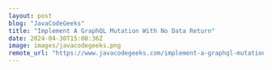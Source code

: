 ```yaml
---
layout: post
blog: "JavaCodeGeeks"
title: "Implement A GraphQL Mutation With No Data Return"
date: 2024-04-30T15:00:36Z
image: images/javacodegeeks.png
remote_url: "https://www.javacodegeeks.com/implement-a-graphql-mutation-with-no-data-return.html"
---
```

